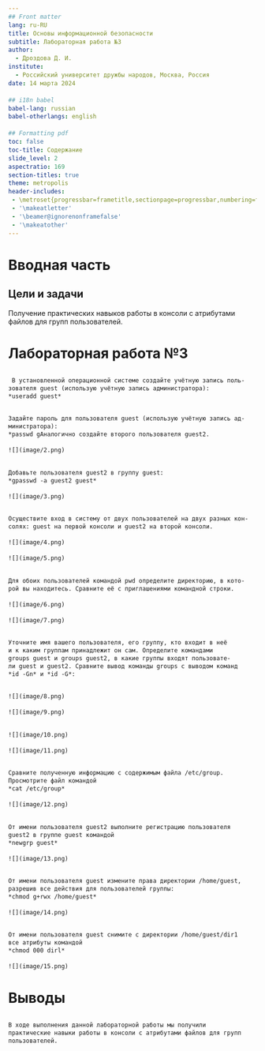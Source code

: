 ```yaml
---
## Front matter
lang: ru-RU
title: Основы информационной безопасности
subtitle: Лабораторная работа №3
author:
  - Дроздова Д. И.
institute:
  - Российский университет дружбы народов, Москва, Россия
date: 14 марта 2024

## i18n babel
babel-lang: russian
babel-otherlangs: english

## Formatting pdf
toc: false
toc-title: Содержание
slide_level: 2
aspectratio: 169
section-titles: true
theme: metropolis
header-includes:
 - \metroset{progressbar=frametitle,sectionpage=progressbar,numbering=fraction}
 - '\makeatletter'
 - '\beamer@ignorenonframefalse'
 - '\makeatother'
---
```


# Вводная часть

## Цели и задачи

Получение практических навыков работы в консоли с атрибутами файлов для групп пользователей.


# Лабораторная работа №3

##
     В установленной операционной системе создайте учётную запись поль-
    зователя guest (использую учётную запись администратора):
    *useradd guest*


##
    Задайте пароль для пользователя guest (использую учётную запись ад-
    министратора):
    *passwd gАналогично создайте второго пользователя guest2.

    ![](image/2.png)


##
    Добавьте пользователя guest2 в группу guest:
    *gpasswd -a guest2 guest*

    ![](image/3.png)


##
    Осуществите вход в систему от двух пользователей на двух разных кон-
    солях: guest на первой консоли и guest2 на второй консоли.

    ![](image/4.png)

    ![](image/5.png)


##
    Для обоих пользователей командой pwd определите директорию, в кото-
    рой вы находитесь. Сравните её с приглашениями командной строки.

    ![](image/6.png)

    ![](image/7.png)


##
    Уточните имя вашего пользователя, его группу, кто входит в неё
    и к каким группам принадлежит он сам. Определите командами
    groups guest и groups guest2, в какие группы входят пользовате-
    ли guest и guest2. Сравните вывод команды groups с выводом команд
    *id -Gn* и *id -G*:

##

    ![](image/8.png)

    ![](image/9.png)

##

    ![](image/10.png)

    ![](image/11.png)


##
    Сравните полученную информацию с содержимым файла /etc/group.
    Просмотрите файл командой
    *cat /etc/group*

    ![](image/12.png)

##
    От имени пользователя guest2 выполните регистрацию пользователя
    guest2 в группе guest командой
    *newgrp guest*

    ![](image/13.png)

##
    От имени пользователя guest измените права директории /home/guest,
    разрешив все действия для пользователей группы:
    *chmod g+rwx /home/guest*

    ![](image/14.png)

##
    От имени пользователя guest снимите с директории /home/guest/dir1
    все атрибуты командой
    *chmod 000 dirl*

    ![](image/15.png)

# Выводы

##
    В ходе выполнения данной лабораторной работы мы получили    практические навыки работы в консоли с атрибутами файлов для групп пользователей.



